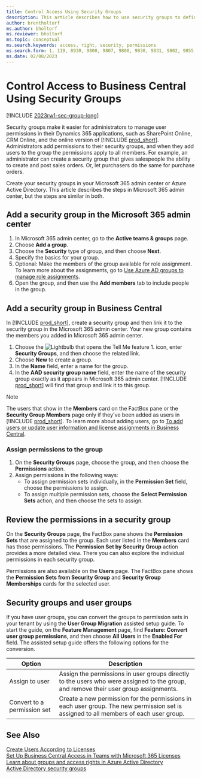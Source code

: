 ```yaml
---
title: Control Access Using Security Groups
description: This article describes how to use security groups to define user permissions.
author: brentholtorf
ms.author: bholtorf
ms.reviewer: bholtorf
ms.topic: conceptual
ms.search.keywords: access, right, security, permissions
ms.search.form: 1, 119, 8930, 9800, 9807, 9808, 9830, 9831, 9802, 9855, 9862
ms.date: 02/08/2023
---
```


# Control Access to Business Central Using Security Groups

[!INCLUDE [2023rw1-sec-group-long](includes/2023rw1-sec-group-long.md)]

Security groups make it easier for administrators to manage user permissions in their Dynamics 365 applications, such as SharePoint Online, CRM Online, and the online version of [!INCLUDE [prod_short](includes/prod_short.md)]. Administrators add permissions to their security groups, and when they add users to the group the permissions apply to all members. For example, an administrator can create a security group that gives salespeople the ability to create and post sales orders. Or, let purchasers do the same for purchase orders.

Create your security groups in your Microsoft 365 admin center or Azure Active Directory. This article describes the steps in Microsoft 365 admin center, but the steps are similar in both.

## Add a security group in the Microsoft 365 admin center

1. In Microsoft 365 admin center, go to the **Active teams & groups** page.
2. Choose **Add a group**.
3. Choose the **Security** type of group, and then choose **Next**.
4. Specify the basics for your group.
5. Optional: Make the members of the group available for role assignment. To learn more about the assignments, go to [Use Azure AD groups to manage role assignments](/azure/active-directory/roles/groups-concept).
6. Open the group, and then use the **Add members** tab to include people in the group.

## Add a security group in Business Central

In [!INCLUDE [prod_short](includes/prod_short.md)], create a security group and then link it to the security group in the Microsoft 365 admin center. Your new group contains the members you added in Microsoft 365 admin center.

1. Choose the ![Lightbulb that opens the Tell Me feature 1.](media/ui-search/search_small.png "Tell me what you want to do") icon, enter **Security Groups**, and then choose the related link.
2. Choose **New** to create a group.
3. In the **Name** field, enter a name for the group.
4. In the **AAD security group name** field, enter the name of the security group exactly as it appears in Microsoft 365 admin center. [!INCLUDE [prod_short](includes/prod_short.md)] will find that group and link it to this group.

> [!NOTE]
> The users that show in the **Members** card on the FactBox pane or the **Security Group Members** page only if they've been added as users in [!INCLUDE [prod_short](includes/prod_short.md)]. To learn more about adding users, go to [To add users or update user information and license assignments in Business Central](ui-how-users-permissions.md#adduser).  

### Assign permissions to the group

1. On the **Security Groups** page, choose the group, and then choose the **Permissions** action.
1. Assign permissions in the following ways:
    * To assign permission sets individually, in the **Permission Set** field, choose the permissions to assign.
    * To assign multiple permission sets, choose the **Select Permission Sets** action, and then choose the sets to assign.

## Review the permissions in a security group

On the **Security Groups** page, the FactBox pane shows the **Permission Sets** that are assigned to the group. Each user listed in the **Members** card has those permissions. The **Permission Set by Security Group** action provides a more detailed view. There you can also explore the individual permissions in each security group.

Permissions are also available on the **Users** page. The FactBox pane shows the **Permission Sets from Security Group** and **Security Group Memberships** cards for the selected user.

## Security groups and user groups

If you have user groups, you can convert the groups to permission sets in your tenant by using the **User Group Migration** assisted setup guide. To start the guide, on the **Feature Management** page, find **Feature: Convert user group permissions**, and then choose **All Users** in the **Enabled For** field. The assisted setup guide offers the following options for the conversion.

|Option  |Description  |
|---------|---------|
|Assign to user     | Assign the permissions in user groups directly to the users who were assigned to the group, and remove their user group assignments.        |
|Convert to a permission set     | Create a new permission for the permissions in each user group. The new permission set is assigned to all members of each user group.          |

## See Also

[Create Users According to Licenses](ui-how-users-permissions.md)  
[Set Up Business Central Access in Teams with Microsoft 365 Licenses](admin-access-with-m365-license-setup.md)  
[Learn about groups and access rights in Azure Active Directory](/azure/active-directory/fundamentals/concept-learn-about-groups)  
[Active Directory security groups](/windows-server/identity/ad-ds/manage/understand-security-groups)  